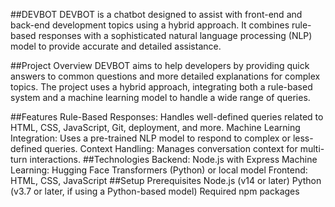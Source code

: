 ##DEVBOT
DEVBOT is a chatbot designed to assist with front-end and back-end development topics using a hybrid approach. It combines rule-based responses with a sophisticated natural language processing (NLP) model to provide accurate and detailed assistance.

##Project Overview
DEVBOT aims to help developers by providing quick answers to common questions and more detailed explanations for complex topics. The project uses a hybrid approach, integrating both a rule-based system and a machine learning model to handle a wide range of queries.

##Features
Rule-Based Responses: Handles well-defined queries related to HTML, CSS, JavaScript, Git, deployment, and more.
Machine Learning Integration: Uses a pre-trained NLP model to respond to complex or less-defined queries.
Context Handling: Manages conversation context for multi-turn interactions.
##Technologies
Backend: Node.js with Express
Machine Learning: Hugging Face Transformers (Python) or local model
Frontend: HTML, CSS, JavaScript
##Setup
Prerequisites
Node.js (v14 or later)
Python (v3.7 or later, if using a Python-based model)
Required npm packages

